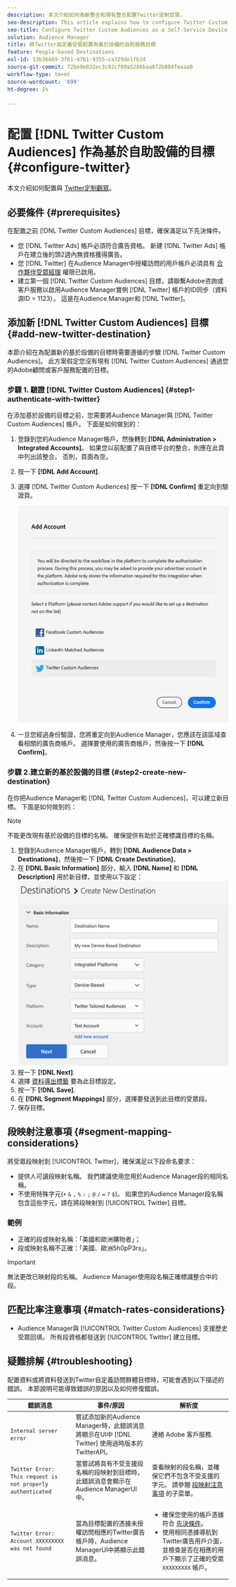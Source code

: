 ```yaml
---
description: 本文介紹如何為新整合和現有整合配置Twitter定制受眾。
seo-description: This article explains how to configure Twitter Custom Audiences for both new and existing integrations.
seo-title: Configure Twitter Custom Audiences as a Self-Service Device-Based Destination
solution: Audience Manager
title: 將Twitter自定義受眾配置為基於設備的自助服務目標
feature: People-based Destinations
exl-id: 13b36469-3f61-47b1-9355-ca329de1fb24
source-git-commit: 72be9e032ec3c92cf09a5286baa872b884feaaa0
workflow-type: tm+mt
source-wordcount: '699'
ht-degree: 1%

---
```


# 配置 [!DNL Twitter Custom Audiences] 作為基於自助設備的目標 {#configure-twitter}

本文介紹如何配置與 [Twitter定制觀眾](https://business.twitter.com/en/help/campaign-setup/campaign-targeting/custom-audiences.html)。

## 必要條件 {#prerequisites}

在配置之前 [!DNL Twitter Custom Audiences] 目標，確保滿足以下先決條件。

* 您 [!DNL Twitter Ads] 帳戶必須符合廣告資格。 新建 [!DNL Twitter Ads] 帳戶在建立後的頭2週內無資格獲得廣告。
* 您 [!DNL Twitter] 在Audience Manager中授權訪問的用戶帳戶必須具有 [合作夥伴受眾經理](https://business.twitter.com/en/help/troubleshooting/multi-user-login-faq.html#accesslevels) 權限已啟用。
* 建立第一個 [!DNL Twitter Custom Audiences] 目標，請聯繫Adobe咨詢或客戶服務以啟用Audience Manager實例 [!DNL Twitter] 帳戶的ID同步（資料源ID = 1123）。 這是在Audience Manager和 [!DNL Twitter]。

## 添加新 [!DNL Twitter Custom Audiences] 目標 {#add-new-twitter-destination}

本節介紹在為配置新的基於設備的目標時需要遵循的步驟 [!DNL Twitter Custom Audiences]。 此方案假定您沒有現有 [!DNL Twitter Custom Audiences] 通過您的Adobe顧問或客戶服務配置的目標。

### 步驟 1. 驗證 [!DNL Twitter Custom Audiences] {#step1-authenticate-with-twitter}

在添加基於設備的目標之前，您需要將Audience Manager與 [!DNL Twitter Custom Audiences] 帳戶。 下面是如何做到的：

1. 登錄到您的Audience Manager帳戶，然後轉到 **[!DNL Administration > Integrated Accounts]**。 如果您以前配置了與目標平台的整合，則應在此頁中列出該整合。 否則，頁面為空。
1. 按一下 **[!DNL Add Account]**.
1. 選擇 [!DNL Twitter Custom Audiences] 按一下 **[!DNL Confirm]** 重定向到驗證頁。

   ![整合平台](assets/dbd-integrated-platforms.png)

1. 一旦您經過身份驗證，您將重定向到Audience Manager，您應該在該區域查看相關的廣告商帳戶。 選擇要使用的廣告商帳戶，然後按一下 **[!DNL Confirm]**。

### 步驟 2.建立新的基於設備的目標 {#step2-create-new-destination}

在你把Audience Manager和 [!DNL Twitter Custom Audiences]，可以建立新目標。 下面是如何做到的：

>[!NOTE]
>
>不能更改現有基於設備的目標的名稱。 確保提供有助於正確標識目標的名稱。

1. 登錄到Audience Manager帳戶，轉到 **[!DNL Audience Data > Destinations]**，然後按一下 **[!DNL Create Destination]**。
1. 在 **[!DNL Basic Information]** 部分，輸入 **[!DNL Name]** 和 **[!DNL Description]** 用於新目標，並使用以下設定： ![設定](assets/dbd-new-basic.png)
1. 按一下 **[!DNL Next]**.
1. 選擇 [資料導出標籤](/help/using/features/data-export-controls.md#controls-labels) 要為此目標設定。
1. 按一下 **[!DNL Save]**.
1. 在 **[!DNL Segment Mappings]** 部分，選擇要發送到此目標的受眾段。
1. 保存目標。

## 段映射注意事項 {#segment-mapping-considerations}

將受眾段映射到 [!UICONTROL Twitter]，確保滿足以下段命名要求：

* 提供人可讀段映射名稱。 我們建議使用您用於Audience Manager段的相同名稱。
* 不使用特殊字元(`+` `&` `,` `%` `:` `;` `@` `/` `=` `?` `$`)。 如果您的Audience Manager段名稱包含這些字元，請在將段映射到 [!UICONTROL Twitter] 目標。

### 範例

* 正確的段或映射名稱：「美國和歐洲購物者」；
* 段或映射名稱不正確：「美國、歐洲5h0pP3rs」。

>[!IMPORTANT]
>
>無法更改已映射段的名稱。 Audience Manager使用段名稱正確標識整合中的段。

## 匹配比率注意事項 {#match-rates-considerations}

* Audience Manager與 [!UICONTROL Twitter Custom Audiences] 支援歷史受眾回填。 所有段資格都發送到 [!UICONTROL Twitter] 建立目標。

## 疑難排解 {#troubleshooting}

配置資料或將資料發送到Twitter自定義訪問群體目標時，可能會遇到以下描述的錯誤。 本節說明可能導致錯誤的原因以及如何修復錯誤。

| 錯誤消息 | 事件/原因 | 解析度 |
|---|---|---|
| `Internal server error` | 嘗試添加新的Audience Manager時，此錯誤消息將顯示在UI中 [!DNL Twitter] 使用過時版本的TwitterAPI。 | 連絡 Adobe 客戶服務. |
| `Twitter Error: This request is not properly authenticated` | 當嘗試將具有不受支援段名稱的段映射到目標時，此錯誤消息會顯示在Audience ManagerUI中。 | 查看映射的段名稱，並確保它們不包含不受支援的字元。 請參閱 [段映射注意事項](#segment-mapping-considerations) 的子菜單。 |
| `Twitter Error: Account XXXXXXXXX was not found` | 當為目標配置的憑據未授權訪問相應的Twitter廣告帳戶時，Audience ManagerUI中將顯示此錯誤消息。 | <ul><li>確保您使用的帳戶憑據符合 [先決條件](#prerequisites)。</li><li>使用相同憑據導航到Twitter廣告用戶介面，並檢查是否在相應的用戶下顯示了正確的受眾 `XXXXXXXXX` 帳戶。 </li></ul> |
